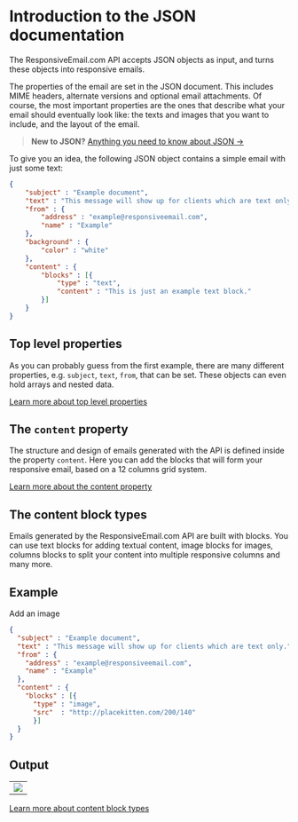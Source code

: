 # Introduction to the JSON documentation

The ResponsiveEmail.com API accepts JSON objects as input, and turns these objects into responsive emails.

The properties of the email are set in the JSON document. This includes MIME headers, alternate versions and optional email attachments. Of course, the most important properties are the ones that describe what your email should eventually look like: the texts and images that you want to include, and the layout of the email.

> **New to JSON?** [Anything you need to know about JSON →](http://www.json.org/)

To give you an idea, the following JSON object contains a simple email with just some text:

```json
{
    "subject" : "Example document",
    "text" : "This message will show up for clients which are text only.",
    "from" : {
        "address" : "example@responsiveemail.com",
        "name" : "Example"
    },
    "background" : {
        "color" : "white"
    },
    "content" : {
        "blocks" : [{
            "type" : "text",
            "content" : "This is just an example text block."
        }]
    }
}
```

## Top level properties

As you can probably guess from the first example, there are many different properties, e.g. `subject`, `text`, `from`, that can be set. These objects can even hold arrays and nested data.

[Learn more about top level properties](/support/json/top-level-properties "Learn more about top level properties")

## The `content` property

The structure and design of emails generated with the API is defined inside the property `content`. Here you can add the blocks that will form your responsive email, based on a 12 columns grid system.

[Learn more about the content property](/support/json/property-content "Learn more about the content property")

## The content block types

Emails generated by the ResponsiveEmail.com API are built with blocks. You can use text blocks
for adding textual content, image blocks for images, columns blocks to split your content
into multiple responsive columns and many more.

## Example
Add an image

```json
{
  "subject" : "Example document",
  "text" : "This message will show up for clients which are text only.",
  "from" : {
    "address" : "example@responsiveemail.com",
    "name" : "Example"
  },
  "content" : {
    "blocks" : [{
      "type" : "image",
      "src"  : "http://placekitten.com/200/140"
      }]
  }
}
```


## Output


<table class="responsive-output">
    <tr>
        <td>
            <img src="//placekitten.com/200/140" />
        </td>
    </tr>
</table>

[Learn more about content block types](/support/json/property-blocks "Learn more about content block types")
